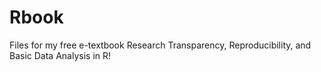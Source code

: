 # Rbook
Files for my free e-textbook Research Transparency, Reproducibility, and Basic Data Analysis in R!
